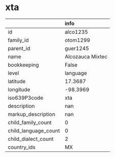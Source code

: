 # xta
|                      | info             |
|:---------------------|:-----------------|
| id                   | alco1235         |
| family_id            | otom1299         |
| parent_id            | guer1245         |
| name                 | Alcozauca Mixtec |
| bookkeeping          | False            |
| level                | language         |
| latitude             | 17.3687          |
| longitude            | -98.3969         |
| iso639P3code         | xta              |
| description          | nan              |
| markup_description   | nan              |
| child_family_count   | 0                |
| child_language_count | 0                |
| child_dialect_count  | 2                |
| country_ids          | MX               |